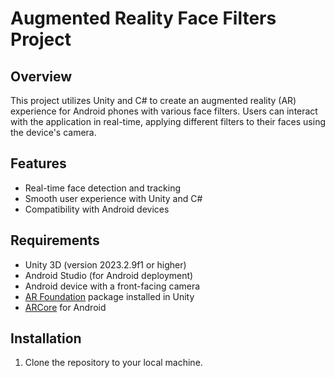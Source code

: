 # Augmented Reality Face Filters Project

## Overview
This project utilizes Unity and C# to create an augmented reality (AR) experience for Android phones with various face filters. Users can interact with the application in real-time, applying different filters to their faces using the device's camera.

## Features
- Real-time face detection and tracking
- Smooth user experience with Unity and C#
- Compatibility with Android devices

## Requirements
- Unity 3D (version 2023.2.9f1 or higher)
- Android Studio (for Android deployment)
- Android device with a front-facing camera
- [AR Foundation](https://docs.unity3d.com/Packages/com.unity.xr.arfoundation@4.1/manual/index.html) package installed in Unity
- [ARCore](https://developers.google.com/ar) for Android

## Installation
1. Clone the repository to your local machine.
